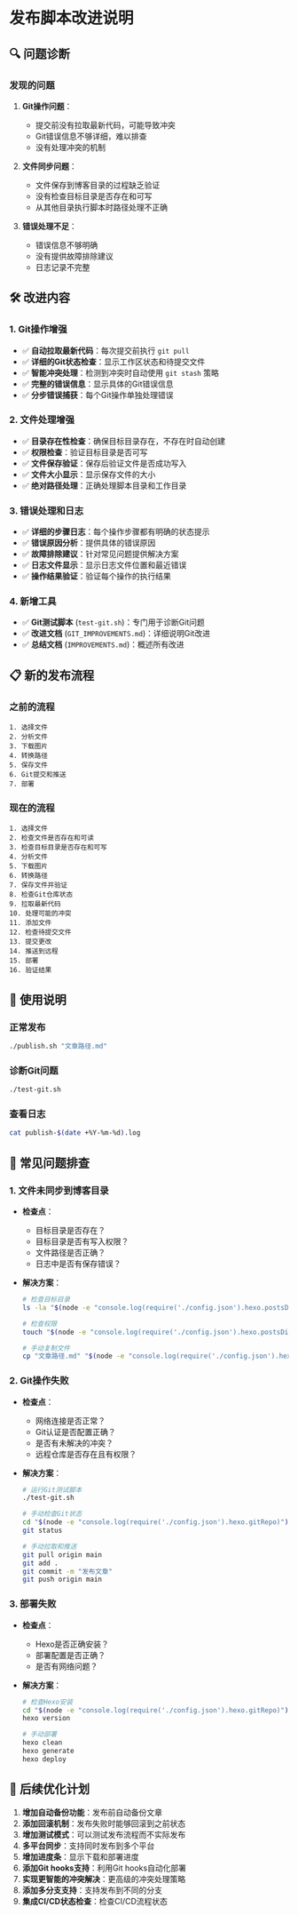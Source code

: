 # 发布脚本改进说明

## 🔍 问题诊断

### 发现的问题
1. **Git操作问题**：
   - 提交前没有拉取最新代码，可能导致冲突
   - Git错误信息不够详细，难以排查
   - 没有处理冲突的机制

2. **文件同步问题**：
   - 文件保存到博客目录的过程缺乏验证
   - 没有检查目标目录是否存在和可写
   - 从其他目录执行脚本时路径处理不正确

3. **错误处理不足**：
   - 错误信息不够明确
   - 没有提供故障排除建议
   - 日志记录不完整

## 🛠️ 改进内容

### 1. Git操作增强
- ✅ **自动拉取最新代码**：每次提交前执行 `git pull`
- ✅ **详细的Git状态检查**：显示工作区状态和待提交文件
- ✅ **智能冲突处理**：检测到冲突时自动使用 `git stash` 策略
- ✅ **完整的错误信息**：显示具体的Git错误信息
- ✅ **分步错误捕获**：每个Git操作单独处理错误

### 2. 文件处理增强
- ✅ **目录存在性检查**：确保目标目录存在，不存在时自动创建
- ✅ **权限检查**：验证目标目录是否可写
- ✅ **文件保存验证**：保存后验证文件是否成功写入
- ✅ **文件大小显示**：显示保存文件的大小
- ✅ **绝对路径处理**：正确处理脚本目录和工作目录

### 3. 错误处理和日志
- ✅ **详细的步骤日志**：每个操作步骤都有明确的状态提示
- ✅ **错误原因分析**：提供具体的错误原因
- ✅ **故障排除建议**：针对常见问题提供解决方案
- ✅ **日志文件显示**：显示日志文件位置和最近错误
- ✅ **操作结果验证**：验证每个操作的执行结果

### 4. 新增工具
- ✅ **Git测试脚本** (`test-git.sh`)：专门用于诊断Git问题
- ✅ **改进文档** (`GIT_IMPROVEMENTS.md`)：详细说明Git改进
- ✅ **总结文档** (`IMPROVEMENTS.md`)：概述所有改进

## 📋 新的发布流程

### 之前的流程
```
1. 选择文件
2. 分析文件
3. 下载图片
4. 转换路径
5. 保存文件
6. Git提交和推送
7. 部署
```

### 现在的流程
```
1. 选择文件
2. 检查文件是否存在和可读
3. 检查目标目录是否存在和可写
4. 分析文件
5. 下载图片
6. 转换路径
7. 保存文件并验证
8. 检查Git仓库状态
9. 拉取最新代码
10. 处理可能的冲突
11. 添加文件
12. 检查待提交文件
13. 提交更改
14. 推送到远程
15. 部署
16. 验证结果
```

## 🔧 使用说明

### 正常发布
```bash
./publish.sh "文章路径.md"
```

### 诊断Git问题
```bash
./test-git.sh
```

### 查看日志
```bash
cat publish-$(date +%Y-%m-%d).log
```

## 🚨 常见问题排查

### 1. 文件未同步到博客目录
- **检查点**：
  - 目标目录是否存在？
  - 目标目录是否有写入权限？
  - 文件路径是否正确？
  - 日志中是否有保存错误？

- **解决方案**：
  ```bash
  # 检查目标目录
  ls -la "$(node -e "console.log(require('./config.json').hexo.postsDir)")"
  
  # 检查权限
  touch "$(node -e "console.log(require('./config.json').hexo.postsDir)")/test.txt"
  
  # 手动复制文件
  cp "文章路径.md" "$(node -e "console.log(require('./config.json').hexo.postsDir)")"
  ```

### 2. Git操作失败
- **检查点**：
  - 网络连接是否正常？
  - Git认证是否配置正确？
  - 是否有未解决的冲突？
  - 远程仓库是否存在且有权限？

- **解决方案**：
  ```bash
  # 运行Git测试脚本
  ./test-git.sh
  
  # 手动检查Git状态
  cd "$(node -e "console.log(require('./config.json').hexo.gitRepo)")"
  git status
  
  # 手动拉取和推送
  git pull origin main
  git add .
  git commit -m "发布文章"
  git push origin main
  ```

### 3. 部署失败
- **检查点**：
  - Hexo是否正确安装？
  - 部署配置是否正确？
  - 是否有网络问题？

- **解决方案**：
  ```bash
  # 检查Hexo安装
  cd "$(node -e "console.log(require('./config.json').hexo.gitRepo)")"
  hexo version
  
  # 手动部署
  hexo clean
  hexo generate
  hexo deploy
  ```

## 🔄 后续优化计划

1. **增加自动备份功能**：发布前自动备份文章
2. **添加回滚机制**：发布失败时能够回滚到之前状态
3. **增加测试模式**：可以测试发布流程而不实际发布
4. **多平台同步**：支持同时发布到多个平台
5. **增加进度条**：显示下载和部署进度
6. **添加Git hooks支持**：利用Git hooks自动化部署
7. **实现更智能的冲突解决**：更高级的冲突处理策略
8. **添加多分支支持**：支持发布到不同的分支
9. **集成CI/CD状态检查**：检查CI/CD流程状态
